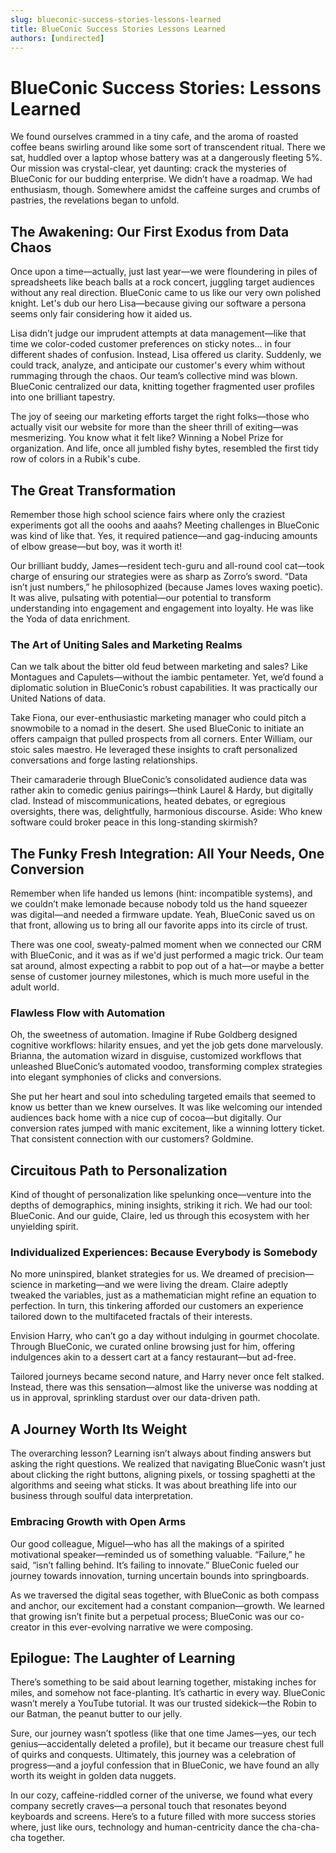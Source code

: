 ```yaml
---
slug: blueconic-success-stories-lessons-learned
title: BlueConic Success Stories Lessons Learned
authors: [undirected]
---
```



# BlueConic Success Stories: Lessons Learned

We found ourselves crammed in a tiny cafe, and the aroma of roasted coffee beans swirling around like some sort of transcendent ritual. There we sat, huddled over a laptop whose battery was at a dangerously fleeting 5%. Our mission was crystal-clear, yet daunting: crack the mysteries of BlueConic for our budding enterprise. We didn’t have a roadmap. We had enthusiasm, though. Somewhere amidst the caffeine surges and crumbs of pastries, the revelations began to unfold.

## The Awakening: Our First Exodus from Data Chaos

Once upon a time—actually, just last year—we were floundering in piles of spreadsheets like beach balls at a rock concert, juggling target audiences without any real direction. BlueConic came to us like our very own polished knight. Let's dub our hero Lisa—because giving our software a persona seems only fair considering how it aided us.

Lisa didn’t judge our imprudent attempts at data management—like that time we color-coded customer preferences on sticky notes... in four different shades of confusion. Instead, Lisa offered us clarity. Suddenly, we could track, analyze, and anticipate our customer's every whim without rummaging through the chaos. Our team’s collective mind was blown. BlueConic centralized our data, knitting together fragmented user profiles into one brilliant tapestry. 

The joy of seeing our marketing efforts target the right folks—those who actually visit our website for more than the sheer thrill of exiting—was mesmerizing. You know what it felt like? Winning a Nobel Prize for organization. And life, once all jumbled fishy bytes, resembled the first tidy row of colors in a Rubik's cube.

## The Great Transformation

Remember those high school science fairs where only the craziest experiments got all the ooohs and aaahs? Meeting challenges in BlueConic was kind of like that. Yes, it required patience—and gag-inducing amounts of elbow grease—but boy, was it worth it!

Our brilliant buddy, James—resident tech-guru and all-round cool cat—took charge of ensuring our strategies were as sharp as Zorro’s sword. “Data isn’t just numbers,” he philosophized (because James loves waxing poetic). It was alive, pulsating with potential—our potential to transform understanding into engagement and engagement into loyalty. He was like the Yoda of data enrichment.

### The Art of Uniting Sales and Marketing Realms

Can we talk about the bitter old feud between marketing and sales? Like Montagues and Capulets—without the iambic pentameter. Yet, we’d found a diplomatic solution in BlueConic’s robust capabilities. It was practically our United Nations of data.

Take Fiona, our ever-enthusiastic marketing manager who could pitch a snowmobile to a nomad in the desert. She used BlueConic to initiate an offers campaign that pulled prospects from all corners. Enter William, our stoic sales maestro. He leveraged these insights to craft personalized conversations and forge lasting relationships.

Their camaraderie through BlueConic’s consolidated audience data was rather akin to comedic genius pairings—think Laurel & Hardy, but digitally clad. Instead of miscommunications, heated debates, or egregious oversights, there was, delightfully, harmonious discourse. Aside: Who knew software could broker peace in this long-standing skirmish?

## The Funky Fresh Integration: All Your Needs, One Conversion

Remember when life handed us lemons (hint: incompatible systems), and we couldn’t make lemonade because nobody told us the hand squeezer was digital—and needed a firmware update. Yeah, BlueConic saved us on that front, allowing us to bring all our favorite apps into its circle of trust.

There was one cool, sweaty-palmed moment when we connected our CRM with BlueConic, and it was as if we'd just performed a magic trick. Our team sat around, almost expecting a rabbit to pop out of a hat—or maybe a better sense of customer journey milestones, which is much more useful in the adult world.

### Flawless Flow with Automation

Oh, the sweetness of automation. Imagine if Rube Goldberg designed cognitive workflows: hilarity ensues, and yet the job gets done marvelously. Brianna, the automation wizard in disguise, customized workflows that unleashed BlueConic’s automated voodoo, transforming complex strategies into elegant symphonies of clicks and conversions.

She put her heart and soul into scheduling targeted emails that seemed to know us better than we knew ourselves. It was like welcoming our intended audiences back home with a nice cup of cocoa—but digitally. Our conversion rates jumped with manic excitement, like a winning lottery ticket. That consistent connection with our customers? Goldmine.

## Circuitous Path to Personalization

Kind of thought of personalization like spelunking once—venture into the depths of demographics, mining insights, striking it rich. We had our tool: BlueConic. And our guide, Claire, led us through this ecosystem with her unyielding spirit. 

### Individualized Experiences: Because Everybody is Somebody

No more uninspired, blanket strategies for us. We dreamed of precision—science in marketing—and we were living the dream. Claire adeptly tweaked the variables, just as a mathematician might refine an equation to perfection. In turn, this tinkering afforded our customers an experience tailored down to the multifaceted fractals of their interests.

Envision Harry, who can’t go a day without indulging in gourmet chocolate. Through BlueConic, we curated online browsing just for him, offering indulgences akin to a dessert cart at a fancy restaurant—but ad-free.

Tailored journeys became second nature, and Harry never once felt stalked. Instead, there was this sensation—almost like the universe was nodding at us in approval, sprinkling stardust over our data-driven path.

## A Journey Worth Its Weight

The overarching lesson? Learning isn’t always about finding answers but asking the right questions. We realized that navigating BlueConic wasn’t just about clicking the right buttons, aligning pixels, or tossing spaghetti at the algorithms and seeing what sticks. It was about breathing life into our business through soulful data interpretation.

### Embracing Growth with Open Arms

Our good colleague, Miguel—who has all the makings of a spirited motivational speaker—reminded us of something valuable. “Failure,” he said, “isn’t falling behind. It’s failing to innovate.” BlueConic fueled our journey towards innovation, turning uncertain bounds into springboards.

As we traversed the digital seas together, with BlueConic as both compass and anchor, our excitement had a constant companion—growth. We learned that growing isn’t finite but a perpetual process; BlueConic was our co-creator in this ever-evolving narrative we were composing.

## Epilogue: The Laughter of Learning

There’s something to be said about learning together, mistaking inches for miles, and somehow not face-planting. It’s cathartic in every way. BlueConic wasn’t merely a YouTube tutorial. It was our trusted sidekick—the Robin to our Batman, the peanut butter to our jelly.

Sure, our journey wasn’t spotless (like that one time James—yes, our tech genius—accidentally deleted a profile), but it became our treasure chest full of quirks and conquests. Ultimately, this journey was a celebration of progress—and a joyful confession that in BlueConic, we have found an ally worth its weight in golden data nuggets.

In our cozy, caffeine-riddled corner of the universe, we found what every company secretly craves—a personal touch that resonates beyond keyboards and screens. Here’s to a future filled with more success stories where, just like ours, technology and human-centricity dance the cha-cha-cha together.